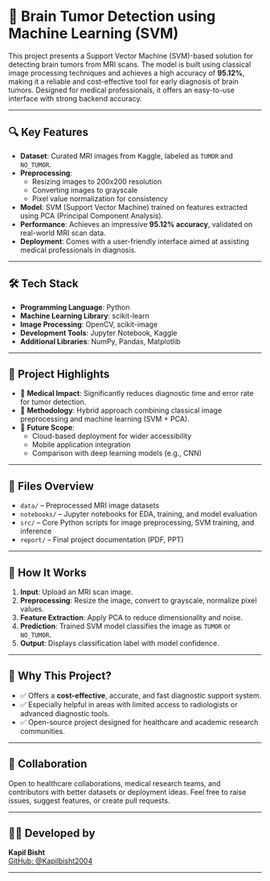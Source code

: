 # 🧠 Brain Tumor Detection using Machine Learning (SVM)

This project presents a Support Vector Machine (SVM)-based solution for detecting brain tumors from MRI scans. The model is built using classical image processing techniques and achieves a high accuracy of **95.12%**, making it a reliable and cost-effective tool for early diagnosis of brain tumors. Designed for medical professionals, it offers an easy-to-use interface with strong backend accuracy.

---

## 🔍 Key Features

- **Dataset**: Curated MRI images from Kaggle, labeled as `TUMOR` and `NO_TUMOR`.
- **Preprocessing**:
  - Resizing images to 200x200 resolution
  - Converting images to grayscale
  - Pixel value normalization for consistency
- **Model**: SVM (Support Vector Machine) trained on features extracted using PCA (Principal Component Analysis).
- **Performance**: Achieves an impressive **95.12% accuracy**, validated on real-world MRI scan data.
- **Deployment**: Comes with a user-friendly interface aimed at assisting medical professionals in diagnosis.

---

## 🛠 Tech Stack

- **Programming Language**: Python
- **Machine Learning Library**: scikit-learn
- **Image Processing**: OpenCV, scikit-image
- **Development Tools**: Jupyter Notebook, Kaggle
- **Additional Libraries**: NumPy, Pandas, Matplotlib

---

## 📌 Project Highlights

- 🏥 **Medical Impact**: Significantly reduces diagnostic time and error rate for tumor detection.
- 🔄 **Methodology**: Hybrid approach combining classical image preprocessing and machine learning (SVM + PCA).
- 🚀 **Future Scope**:
  - Cloud-based deployment for wider accessibility
  - Mobile application integration
  - Comparison with deep learning models (e.g., CNN)

---

## 📂 Files Overview

- `data/` – Preprocessed MRI image datasets  
- `notebooks/` – Jupyter notebooks for EDA, training, and model evaluation  
- `src/` – Core Python scripts for image preprocessing, SVM training, and inference  
- `report/` – Final project documentation (PDF, PPT)

---

## 🚀 How It Works

1. **Input**: Upload an MRI scan image.
2. **Preprocessing**: Resize the image, convert to grayscale, normalize pixel values.
3. **Feature Extraction**: Apply PCA to reduce dimensionality and noise.
4. **Prediction**: Trained SVM model classifies the image as `TUMOR` or `NO_TUMOR`.
5. **Output**: Displays classification label with model confidence.

---

## 🌟 Why This Project?

- ✅ Offers a **cost-effective**, accurate, and fast diagnostic support system.
- ✅ Especially helpful in areas with limited access to radiologists or advanced diagnostic tools.
- ✅ Open-source project designed for healthcare and academic research communities.

---

## 🤝 Collaboration

Open to healthcare collaborations, medical research teams, and contributors with better datasets or deployment ideas. Feel free to raise issues, suggest features, or create pull requests.

---

## 👨‍💻 Developed by

**Kapil Bisht**  
[GitHub: @Kapilbisht2004](https://github.com/Kapilbisht2004)

---


